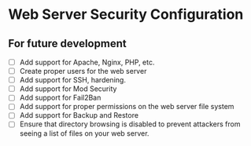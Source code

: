 # Web Server Security Configuration

## For future development
- [ ] Add support for Apache, Nginx, PHP, etc. 
- [ ] Create proper users for the web server
- [ ] Add support for SSH, hardening.
- [ ] Add support for Mod Security
- [ ] Add support for Fail2Ban
- [ ] Add support for proper permissions on the web server file system
- [ ] Add support for Backup and Restore
- [ ] Ensure that directory browsing is disabled to prevent attackers 
      from seeing a list of files on your web server.
